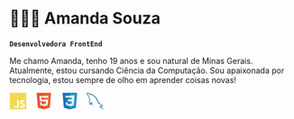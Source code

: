 # 👩🏻‍💻 Amanda Souza

**`Desenvolvedora FrontEnd`**

Me chamo Amanda, tenho 19 anos e sou natural de Minas Gerais. Atualmente, estou cursando Ciência da Computação. Sou apaixonada por tecnologia, estou sempre de olho em aprender coisas novas! 

<p align="left">
 <img src="https://raw.githubusercontent.com/devicons/devicon/master/icons/javascript/javascript-plain.svg" height="30">&nbsp;&nbsp;&nbsp;
<img src="https://raw.githubusercontent.com/devicons/devicon/master/icons/html5/html5-original.svg" height="30">&nbsp;&nbsp;&nbsp;
<img src="https://raw.githubusercontent.com/devicons/devicon/master/icons/css3/css3-original.svg" height="30">&nbsp;&nbsp;&nbsp;
<img src="https://raw.githubusercontent.com/devicons/devicon/master/icons/mysql/mysql-original.svg" height="30">

</p>


